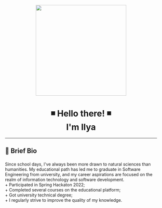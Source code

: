 <div align="center">
  <img height="300" width="300" src="https://media3.giphy.com/media/v1.Y2lkPTc5MGI3NjExMm8zaHdlNjd5ZnI5d3B1ZzQ2bW9ybGtra3lmbHd0dGNwbXhidnlseCZlcD12MV9pbnRlcm5hbF9naWZfYnlfaWQmY3Q9Zw/q15kbCtGFqwx8wYx1n/giphy.webp"  />
</div>

##

<h1 align="center">◾ Hello there! ◾ <br> I'm Ilya </h1>

---

###

<h2 align="left"> 📜 Brief Bio </h2>

###
<p align="left">
Since school days, I've always been more drawn to natural sciences than humanities. My educational path has led me to graduate in Software Engineering from university, and my career aspirations are focused on the realm of information technology and software development. <br>
+ Participated in Spring Hackaton 2022;<br>
+ Completed several courses on the educational platform;<br>
+ Got university technical degree;<br>
+ I regularly strive to improve the quality of my knowledge.
</p>


